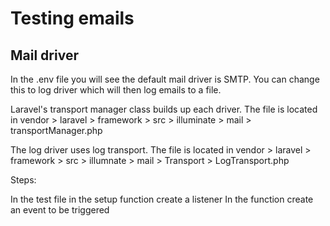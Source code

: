 Testing emails 
===============

Mail driver
-----------
In the .env file you will see the default mail driver is SMTP. You can change this to log driver which will then log emails to a file.

Laravel's transport manager class builds up each driver.  The file is located in 
vendor > laravel > framework > src > illuminate > mail > transportManager.php

The log driver uses log transport.  The file is located in 
vendor > laravel > framework > src > illumnate > mail > Transport > LogTransport.php

Steps:

In the test file in the setup function create a listener
In the function create an event to be triggered
